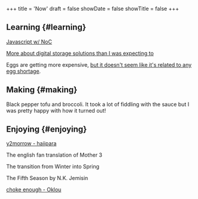 +++
title = 'Now'
draft = false
showDate = false
showTitle = false
+++

## Learning {#learning}

[Javascript w/ NoC](https://natureofcode.com/)

[More about digital storage solutions than I was expecting to](https://www.spiceworks.com/tech/data-management/articles/what-is-raid-storage/)

Eggs are getting more expensive, [but it doesn't seem like it's related to any egg shortage](https://www.thebignewsletter.com/p/hatching-a-conspiracy-a-big-investigation).

## Making {#making}

Black pepper tofu and broccoli. It took a lot of fiddling with the sauce but I was pretty happy with how it turned out!

## Enjoying {#enjoying}

[y2morrow - haiipara](https://www.youtube.com/watch?v=tkCsj8Ze9HY)

The english fan translation of Mother 3

The transition from Winter into Spring

The Fifth Season by N.K. Jemisin

[choke enough - Oklou](https://www.youtube.com/watch?v=ADtPzdWiTQ0)
